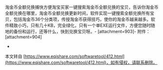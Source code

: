 淘金币全额兑换捕快方便淘宝买家一键搜索淘金币全额兑换的宝贝，告诉你淘金币全额兑换在哪里，淘金币全额兑换更新时间，软件实现一键搜索全额兑换所有宝贝，包括淘金币36个分类项，传授淘金币获得技巧，使你的淘金币越来越多。软件精致小巧，只有几十KB，完全绿化，只有一个单EXE运行文件，方便您随时随地的备份和运行，还等什么，快到兑换宝贝呀。-
\[attachment=903\]-
附件：\[attachment=904\]

-

本文转自 [https://www.eqishare.com/softwaretool/412.html](https://www.eqishare.com/softwaretool/412.html)，如有侵权，请联系删除。
